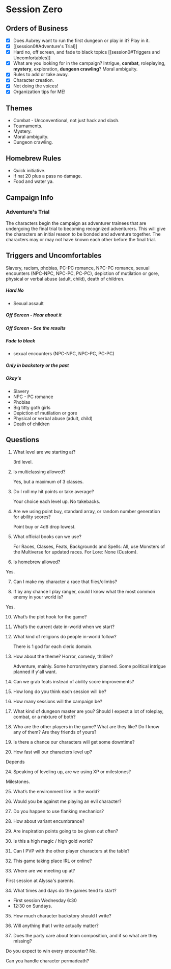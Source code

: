 # Session Zero

## Orders of Business
- [x] Does Aubrey want to run the first dungeon or play in it? Play in it.
- [x] [[session0#Adventure's Trial]]
- [x] Hard no, off screen, and fade to black topics [[session0#Triggers and Uncomfortables]]
- [x] What are you looking for in the campaign? Intrigue, **combat**, roleplaying, **mystery**, exploration, **dungeon crawling**? Moral ambiguity.
- [x] Rules to add or take away.
- [x] Character creation.
- [x] Not doing the voices!
- [x] Organization tips for ME!

## Themes
- Combat - Unconventional, not just hack and slash.
- Tournaments.
- Mystery.
- Moral ambiguity.
- Dungeon crawling. 

## Homebrew Rules
- Quick initiative.
- If nat 20 plus a pass no damage.
- Food and water ya.

## Campaign Info
### Adventure's Trial
The characters begin the campaign as adventurer trainees that are undergoing the final trial to becoming recognized adventurers. This will give the characters an initial reason to be bonded and adventure together. The characters may or may not have known each other before the final trial.



## Triggers and Uncomfortables
Slavery, racism, phobias, PC-PC romance, NPC-PC romance, sexual encounters (NPC-NPC, NPC-PC, PC-PC), depiction of mutilation or gore, physical or verbal abuse (adult, child), death of children. 

##### Hard No
- Sexual assault

##### Off Screen - Hear about it

##### Off Screen - See the results

##### Fade to black
- sexual encounters (NPC-NPC, NPC-PC, PC-PC)
##### Only in backstory or the past

##### Okay's
- Slavery
- NPC - PC romance
- Phobias
- Big titty goth girls
- Depiction of mutilation or gore
- Physical or verbal abuse (adult, child)
- Death of children

## Questions

1. What level are we starting at?
   
   3rd level.

2. Is multiclassing allowed?
   
   Yes, but a maximum of 3 classes.

3. Do I roll my hit points or take average?
   
   Your choice each level up. No takebacks. 

4. Are we using point buy, standard array, or random number generation for ability scores?
   
   Point buy or 4d6 drop lowest.

5. What official books can we use?
   
   For Races, Classes, Feats, Backgrounds and Spells: All, use Monsters of the Multiverse for updated races. For Lore: None (Custom).

6. Is homebrew allowed?

Yes.

7. Can I make my character a race that flies/climbs?

9. If by any chance I play ranger, could I know what the most common enemy in your world is?

Yes.

10. What’s the plot hook for the game? 

11. What’s the current date in-world when we start?

12. What kind of religions do people in-world follow?
    
    There is 1 god for each cleric domain.

13. How about the theme? Horror, comedy, thriller?
    
    Adventure, mainly. Some horror/mystery planned. Some political intrigue planned if y'all want.

14. Can we grab feats instead of ability score improvements?

15. How long do you think each session will be?

16. How many sessions will the campaign be?

17. What kind of dungeon master are you? Should I expect a lot of roleplay, combat, or a mixture of both?

19. Who are the other players in the game? What are they like? Do I know any of them? Are they friends of yours?

22. Is there a chance our characters will get some downtime?

23. How fast will our characters level up?

Depends

24. Speaking of leveling up, are we using XP or milestones?

Milestones.

25. What’s the environment like in the world?

26. Would you be against me playing an evil character?



27. Do you happen to use flanking mechanics?

28. How about variant encumbrance?

29. Are inspiration points going to be given out often?

30. Is this a high magic / high gold world?

31. Can I PVP with the other player characters at the table?

32. This game taking place IRL or online?

33. Where are we meeting up at?

First session at Alyssa's parents. 

34. What times and days do the games tend to start?

- First session Wednesday 6:30
- 12:30 on Sundays.

35. How much character backstory should I write?

36. Will anything that I write actually matter?

37. Does the party care about team composition, and if so what are they missing?


Do you expect to win every encounter?
No.

Can you handle character permadeath?
